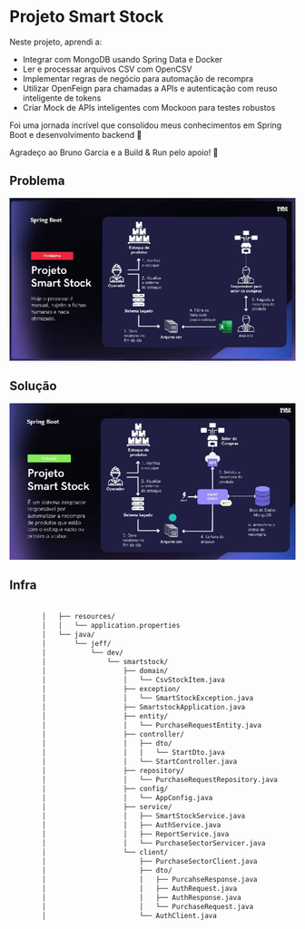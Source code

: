# Projeto Smart Stock 

Neste projeto, aprendi a:
- Integrar com MongoDB usando Spring Data e Docker
- Ler e processar arquivos CSV com OpenCSV
- Implementar regras de negócio para automação de recompra
- Utilizar OpenFeign para chamadas a APIs e autenticação com reuso inteligente de tokens
- Criar Mock de APIs inteligentes com Mockoon para testes robustos

Foi uma jornada incrível que consolidou meus 
conhecimentos em Spring Boot e desenvolvimento backend 🚀

Agradeço ao Bruno Garcia e a Build & Run pelo apoio! 🙌

## Problema

![img_problem](https://github.com/Jeff-bt/buildrun__smartstock/blob/main/assets/problem_smartStock.png)

## Solução

![img_solution](https://github.com/Jeff-bt/buildrun__smartstock/blob/main/assets/solution_smartStock.png)

## Infra

```

        │   ├── resources/
        │   │   └── application.properties
        │   └── java/
        │       └── jeff/
        │           └── dev/
        │               └── smartstock/
        │                   ├── domain/
        │                   │   └── CsvStockItem.java
        │                   ├── exception/
        │                   │   └── SmartStockException.java
        │                   ├── SmartstockApplication.java
        │                   ├── entity/
        │                   │   └── PurchaseRequestEntity.java
        │                   ├── controller/
        │                   │   ├── dto/
        │                   │   │   └── StartDto.java
        │                   │   └── StartController.java
        │                   ├── repository/
        │                   │   └── PurchaseRequestRepository.java
        │                   ├── config/
        │                   │   └── AppConfig.java
        │                   ├── service/
        │                   │   ├── SmartStockService.java
        │                   │   ├── AuthService.java
        │                   │   ├── ReportService.java
        │                   │   └── PurchaseSectorServicer.java
        │                   └── client/
        │                       ├── PurchaseSectorClient.java
        │                       ├── dto/
        │                       │   ├── PurcahseResponse.java
        │                       │   ├── AuthRequest.java
        │                       │   ├── AuthResponse.java
        │                       │   └── PurchaseRequest.java
        │                       └── AuthClient.java

```
